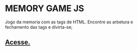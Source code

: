 <h1>MEMORY GAME JS</h1>

Jogo da memoria com as tags de HTML.
Encontre as arbetura e fechamento das tags e divirta-se;

 <a href="https://rafaelfbastos.github.io/memory-game-js/"><h2>Acesse.</h2></a>